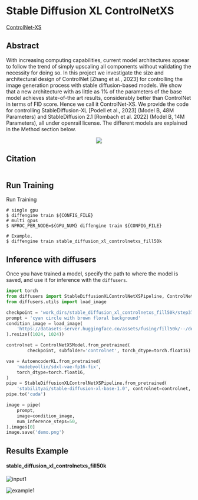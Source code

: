 # Stable Diffusion XL ControlNetXS

[ControlNet-XS](https://vislearn.github.io/ControlNet-XS/)

## Abstract

With increasing computing capabilities, current model architectures appear to follow the trend of simply upscaling all components without validating the necessity for doing so. In this project we investigate the size and architectural design of ControlNet \[Zhang et al., 2023\] for controlling the image generation process with stable diffusion-based models. We show that a new architecture with as little as 1% of the parameters of the base model achieves state-of-the art results, considerably better than ControlNet in terms of FID score. Hence we call it ControlNet-XS. We provide the code for controlling StableDiffusion-XL \[Podell et al., 2023\] (Model B, 48M Parameters) and StableDiffusion 2.1 \[Rombach et al. 2022\] (Model B, 14M Parameters), all under openrail license. The different models are explained in the Method section below.

<div align=center>
<img src="https://github.com/okotaku/diffengine/assets/24734142/d6747c67-2184-4697-9bd9-01306575c787"/>
</div>

## Citation

```
```

## Run Training

Run Training

```
# single gpu
$ diffengine train ${CONFIG_FILE}
# multi gpus
$ NPROC_PER_NODE=${GPU_NUM} diffengine train ${CONFIG_FILE}

# Example.
$ diffengine train stable_diffusion_xl_controlnetxs_fill50k
```

## Inference with diffusers

Once you have trained a model, specify the path to where the model is saved, and use it for inference with the `diffusers`.

```py
import torch
from diffusers import StableDiffusionXLControlNetXSPipeline, ControlNetXSModel, AutoencoderKL
from diffusers.utils import load_image

checkpoint = 'work_dirs/stable_diffusion_xl_controlnetxs_fill50k/step37500'
prompt = 'cyan circle with brown floral background'
condition_image = load_image(
    'https://datasets-server.huggingface.co/assets/fusing/fill50k/--/default/train/74/conditioning_image/image.jpg'
).resize((1024, 1024))

controlnet = ControlNetXSModel.from_pretrained(
        checkpoint, subfolder='controlnet', torch_dtype=torch.float16)

vae = AutoencoderKL.from_pretrained(
    'madebyollin/sdxl-vae-fp16-fix',
    torch_dtype=torch.float16,
)
pipe = StableDiffusionXLControlNetXSPipeline.from_pretrained(
    'stabilityai/stable-diffusion-xl-base-1.0', controlnet=controlnet, vae=vae, torch_dtype=torch.float16)
pipe.to('cuda')

image = pipe(
    prompt,
    image=condition_image,
    num_inference_steps=50,
).images[0]
image.save('demo.png')
```

## Results Example

#### stable_diffusion_xl_controlnetxs_fill50k

![input1](https://datasets-server.huggingface.co/assets/fusing/fill50k/--/default/train/74/conditioning_image/image.jpg)

![example1](https://github.com/okotaku/diffengine/assets/24734142/c190a665-361c-4bd8-86ac-f6cd66d6a0b9)
